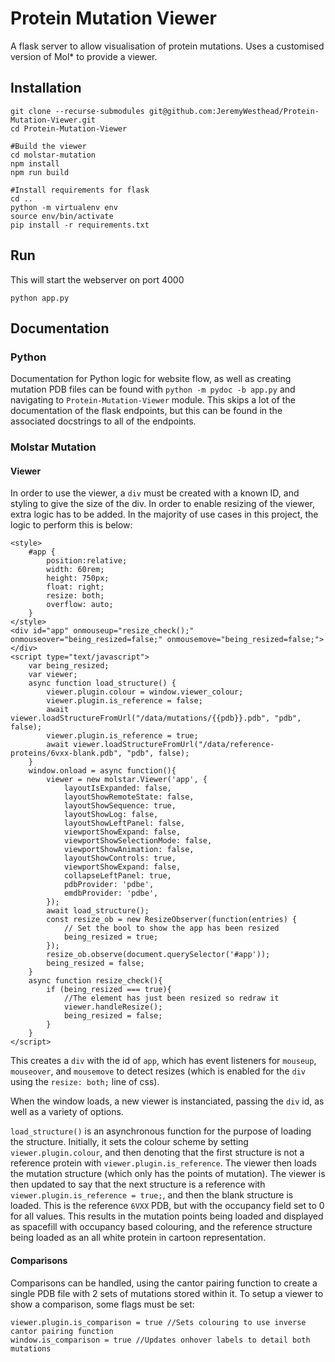 # Protein Mutation Viewer
A flask server to allow visualisation of protein mutations.
Uses a customised version of Mol* to provide a viewer.

## Installation
```
git clone --recurse-submodules git@github.com:JeremyWesthead/Protein-Mutation-Viewer.git
cd Protein-Mutation-Viewer

#Build the viewer
cd molstar-mutation
npm install
npm run build

#Install requirements for flask
cd ..
python -m virtualenv env
source env/bin/activate
pip install -r requirements.txt
```

## Run
This will start the webserver on port 4000
```
python app.py
```
## Documentation
### Python
Documentation for Python logic for website flow, as well as creating mutation PDB files can be found with `python -m pydoc -b app.py` and navigating to `Protein-Mutation-Viewer` module.
This skips a lot of the documentation of the flask endpoints, but this can be found in the associated docstrings to all of the endpoints.

### Molstar Mutation
#### Viewer
In order to use the viewer, a `div` must be created with a known ID, and styling to give the size of the div. In order to enable resizing of the viewer, extra logic has to be added. In the majority of use cases in this project, the logic to perform this is below:
```
<style>
    #app {
        position:relative;
        width: 60rem;
        height: 750px;
        float: right;
        resize: both;
        overflow: auto;
    }
</style>
<div id="app" onmouseup="resize_check();" onmouseover="being_resized=false;" onmousemove="being_resized=false;"></div>
<script type="text/javascript">
    var being_resized;
    var viewer;
    async function load_structure() {
        viewer.plugin.colour = window.viewer_colour;
        viewer.plugin.is_reference = false;
        await viewer.loadStructureFromUrl("/data/mutations/{{pdb}}.pdb", "pdb", false);
        viewer.plugin.is_reference = true;
        await viewer.loadStructureFromUrl("/data/reference-proteins/6vxx-blank.pdb", "pdb", false);
    }
    window.onload = async function(){
        viewer = new molstar.Viewer('app', {
            layoutIsExpanded: false,
            layoutShowRemoteState: false,
            layoutShowSequence: true,
            layoutShowLog: false,
            layoutShowLeftPanel: false,
            viewportShowExpand: false,
            viewportShowSelectionMode: false,
            viewportShowAnimation: false,
            layoutShowControls: true,
            viewportShowExpand: false,
            collapseLeftPanel: true,
            pdbProvider: 'pdbe',
            emdbProvider: 'pdbe',
        });
        await load_structure();
        const resize_ob = new ResizeObserver(function(entries) {
            // Set the bool to show the app has been resized
            being_resized = true;
        });
        resize_ob.observe(document.querySelector('#app'));
        being_resized = false;
    }
    async function resize_check(){
        if (being_resized === true){
            //The element has just been resized so redraw it
            viewer.handleResize();
            being_resized = false;
        }
    }
</script>
```
This creates a `div` with the id of `app`, which has event listeners for `mouseup`, `mouseover`, and `mousemove` to detect resizes (which is enabled for the `div` using the `resize: both;` line of css).

When the window loads, a new viewer is instanciated, passing the `div` id, as well as a variety of options.

`load_structure()` is an asynchronous function for the purpose of loading the structure. Initially, it sets the colour scheme by setting `viewer.plugin.colour`, and then denoting that the first structure is not a reference protein with `viewer.plugin.is_reference`. The viewer then loads the mutation structure (which only has the points of mutation). The viewer is then updated to say that the next structure is a reference with `viewer.plugin.is_reference = true;`, and then the blank structure is loaded. This is the reference `6VXX` PDB, but with the occupancy field set to 0 for all values. This results in the mutation points being loaded and displayed as spacefill with occupancy based colouring, and the reference structure being loaded as an all white protein in cartoon representation. 

#### Comparisons
Comparisons can be handled, using the cantor pairing function to create a single PDB file with 2 sets of mutations stored within it. To setup a viewer to show a comparison, some flags must be set:
```
viewer.plugin.is_comparison = true //Sets colouring to use inverse cantor pairing function
window.is_comparison = true //Updates onhover labels to detail both mutations
```